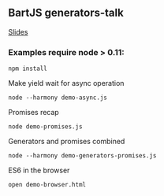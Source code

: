 ## BartJS generators-talk

<a href="http://bit.ly/es6-generators">Slides</a>

### Examples require node > 0.11:

    npm install

Make yield wait for async operation

    node --harmony demo-async.js

Promises recap

    node demo-promises.js

Generators and promises combined

    node --harmony demo-generators-promises.js

ES6 in the browser

    open demo-browser.html

